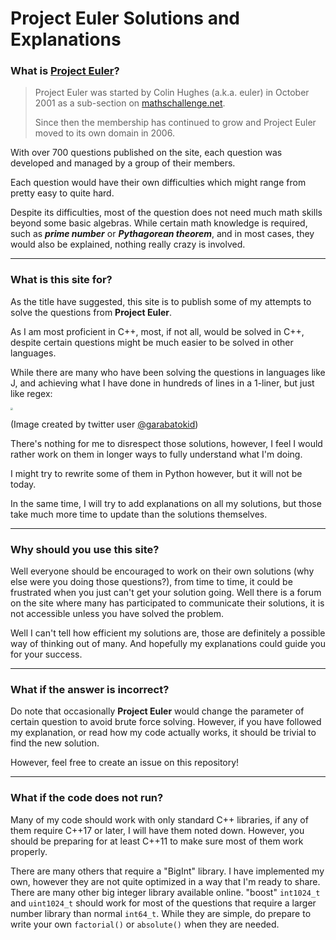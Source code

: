 # Project Euler Solutions and Explanations

### What is [Project Euler](https://projecteuler.net/)?

> Project Euler was started by Colin Hughes (a.k.a. euler) in October 2001 as a sub-section on [mathschallenge.net](http://mathschallenge.net/).
>
> Since then the membership has continued to grow and Project Euler moved to its own domain in 2006.

With over 700 questions published on the site, each question was developed and managed by a group of their members.

Each question would have their own difficulties which might range from pretty easy to quite hard.

Despite its difficulties, most of the question does not need much math skills beyond some basic algebras. While certain math knowledge is required, such as ***prime number*** or ***Pythagorean theorem***, and in most cases, they would also be explained, nothing really crazy is involved.

---

### What is this site for?

As the title have suggested, this site is to publish some of my attempts to solve the questions from **Project Euler**.

As I am most proficient in C++, most, if not all, would be solved in C++, despite certain questions might be much easier to be solved in other languages.

While there are many who have been solving the questions in languages like J, and achieving what I have done in hundreds of lines in a 1-liner, but just like regex:

<img src="https://pbs.twimg.com/media/D-svlGFWsAErN5b?format=jpg&name=large" style="zoom:25%;" />

(Image created by twitter user [@garabatokid](https://twitter.com/garabatokid))

There's nothing for me to disrespect those solutions, however, I feel I would rather work on them in longer ways to fully understand what I'm doing.

I might try to rewrite some of them in Python however, but it will not be today.

In the same time, I will try to add explanations on all my solutions, but those take much more time to update than the solutions themselves.

---

### Why should you use this site?

Well everyone should be encouraged to work on their own solutions (why else were you doing those questions?), from time to time, it could be frustrated when you just can't get your solution going. Well there is a forum on the site where many has participated to communicate their solutions, it is not accessible unless you have solved the problem.

Well I can't tell how efficient my solutions are, those are definitely a possible way of thinking out of many. And hopefully my explanations could guide you for your success.

---

### What if the answer is incorrect?

Do note that occasionally **Project Euler** would change the parameter of certain question to avoid brute force solving. However, if you have followed my explanation, or read how my code actually works, it should be trivial to find the new solution.

However, feel free to create an issue on this repository!

---

### What if the code does not run?

Many of my code should work with only standard C++ libraries, if any of them require C++17 or later, I will have them noted down. However, you should be preparing for at least C++11 to make sure most of them work properly.

There are many others that require a "BigInt" library. I have implemented my own, however they are not quite optimized in a way that I'm ready to share. There are many other big integer library available online. "boost" `int1024_t` and `uint1024_t` should work for most of the questions that require a larger number library than normal `int64_t`. While they are simple, do prepare to write your own `factorial()` or `absolute()` when they are needed.
